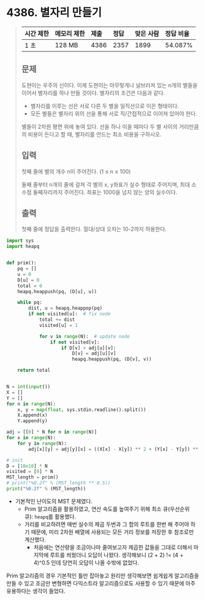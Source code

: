 # 4386. 별자리 만들기

> | 시간 제한 | 메모리 제한 | 제출 | 정답 | 맞은 사람 | 정답 비율 |
> | :-------- | :---------- | :--- | :--- | :-------- | :-------- |
> | 1 초      | 128 MB      | 4386 | 2357 | 1899      | 54.087%   |
>
> ## 문제
>
> 도현이는 우주의 신이다. 이제 도현이는 아무렇게나 널브러져 있는 n개의 별들을 이어서 별자리를 하나 만들 것이다. 별자리의 조건은 다음과 같다.
>
> - 별자리를 이루는 선은 서로 다른 두 별을 일직선으로 이은 형태이다.
> - 모든 별들은 별자리 위의 선을 통해 서로 직/간접적으로 이어져 있어야 한다.
>
> 별들이 2차원 평면 위에 놓여 있다. 선을 하나 이을 때마다 두 별 사이의 거리만큼의 비용이 든다고 할 때, 별자리를 만드는 최소 비용을 구하시오.
>
> ## 입력
>
> 첫째 줄에 별의 개수 n이 주어진다. (1 ≤ n ≤ 100)
>
> 둘째 줄부터 n개의 줄에 걸쳐 각 별의 x, y좌표가 실수 형태로 주어지며, 최대 소수점 둘째자리까지 주어진다. 좌표는 1000을 넘지 않는 양의 실수이다.
>
> ## 출력
>
> 첫째 줄에 정답을 출력한다. 절대/상대 오차는 10-2까지 허용한다.

```python
import sys
import heapq


def prim():
    pq = []
    u = 0
    D[u] = 0
    total = 0
    heapq.heappush(pq, (D[u], u))

    while pq:
        dist, u = heapq.heappop(pq)
        if not visited[u]:  # fix node
            total += dist
            visited[u] = 1

            for v in range(N):  # update node
                if not visited[v]:
                    if D[v] > adj[u][v]:
                        D[v] = adj[u][v]
                        heapq.heappush(pq, (D[v], v))

    return total


N = int(input())
X = []
Y = []
for n in range(N):
    x, y = map(float, sys.stdin.readline().split())
    X.append(x)
    Y.append(y)

adj = [[0] * N for n in range(N)]
for x in range(N):
    for y in range(N):
        adj[x][y] = adj[y][x] = ((X[x] - X[y]) ** 2 + (Y[x] - Y[y]) ** 2) ** 0.5

# init
D = [10e10] * N
visited = [0] * N
MST_length = prim()
# print("%0.2f" % (MST_length ** 0.5))
print("%0.2f" % (MST_length))
```

- 기본적인 난이도의 MST 문제였다.
  - Prim 알고리즘을 활용하였고, 연산 속도를 높여주기 위해 최소 큐(우선순위 큐): `heapq`를 활용했다.
  - 거리를 비교하려면 매번 실수의 제곱 두번과 그 합의 루트를 한번 해 주어야 하기 때문에, 미리 2차원 배열에 사용되는 모든 거리 정보를 저장한 후 참조로만 계산했다.
    - 처음에는 연산량을 조금이나마 줄여보고자 제곱한 값들을 그대로 더해서 마지막에 루트를 씌웠더니 오답이 나왔다. 생각해보니 (2 + 2) != (4 + 4)^0.5 인데 당연히 오답이 나올 수밖에 없었다.



Prim 알고리즘의 경우 기본적인 틀만 잡아놓고 원리만 생각해보면 쉽게쉽게 알고리즘을 만들 수 있고 조금만 변형하면 다익스트라 알고리즘으로도 사용할 수 있기 때문에 아주 유용하다는 생각이 들었다.

